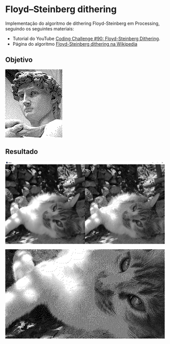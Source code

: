# Floyd–Steinberg dithering

Implementação do algoritmo de dithering Floyd-Steinberg em Processing, seguindo os seguintes materiais:

- Tutorial do YouTube [Coding Challenge #90: Floyd-Steinberg Dithering](https://www.youtube.com/watch?v=0L2n8Tg2FwI).
- Página do algoritmo [Floyd-Steinberg dithering na Wikipedia](https://www.wikiwand.com/en/Floyd–Steinberg_dithering)

## Objetivo

![David, de Michelangelo](/docs/Michelangelo's_David_-_Floyd-Steinberg.png)

## Resultado

![Asuna](/docs/results.jpg)

![Asuna + zoom](/docs/results_zoom.jpg)

